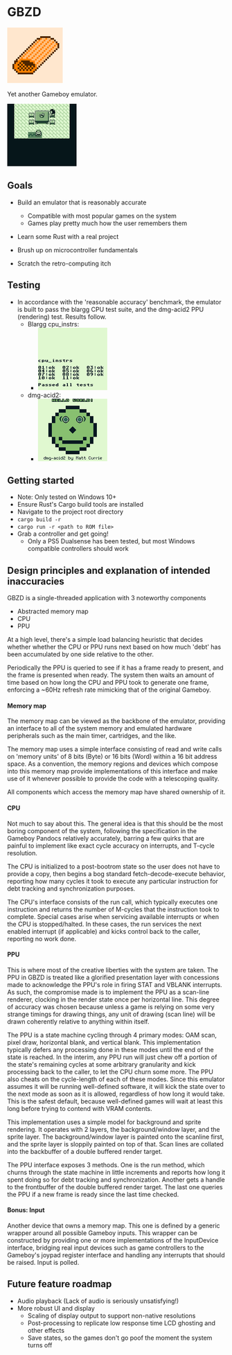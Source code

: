 
# GBZD 
![image](images/ziti.png)

Yet another Gameboy emulator.

![image](images/technology.gif)

## Goals
* Build an emulator that is reasonably accurate
    * Compatible with most popular games on the system
    * Games play pretty much how the user remembers them

* Learn some Rust with a real project

* Brush up on microcontroller fundamentals

* Scratch the retro-computing itch

## Testing

* In accordance with the 'reasonable accuracy' benchmark, the emulator is built to pass the blargg CPU test suite, and the dmg-acid2 PPU (rendering) test. Results follow.
    * Blargg cpu_instrs:
        * ![image](images/cpu_instrs.png)
    * dmg-acid2:
        * ![image](images/dmg-acid2.png)

## Getting started
* Note: Only tested on Windows 10+
* Ensure Rust's Cargo build tools are installed
* Navigate to the project root directory
* ```cargo build -r```
* ```cargo run -r <path to ROM file>```
* Grab a controller and get going!
    * Only a PS5 Dualsense has been tested, but most Windows compatible controllers should work

## Design principles and explanation of intended inaccuracies
GBZD is a single-threaded application with 3 noteworthy components
* Abstracted memory map
* CPU
* PPU

At a high level, there's a simple load balancing heuristic that decides whether whether the CPU or PPU runs next based on how much 'debt' has been accumulated by one side relative to the other.

Periodically the PPU is queried to see if it has a frame ready to present, and the frame is presented when ready. The system then waits an amount of time based on how long the CPU and PPU took to generate one frame, enforcing a ~60Hz refresh rate mimicking that of the original Gameboy.

#### Memory map
The memory map can be viewed as the backbone of the emulator, providing an interface to all of the system memory and emulated hardware peripherals such as the main timer, cartridges, and the like. 

The memory map uses a simple interface consisting of read and write calls on 'memory units' of 8 bits (Byte) or 16 bits (Word) within a 16 bit address space. As a convention, the memory regions and devices which compose into this memory map provide implementations of this interface and make use of it whenever possible to provide the code with a telescoping quality.

All components which access the memory map have shared ownership of it. 

#### CPU
Not much to say about this. The general idea is that this should be the most boring component of the system, following the specification in the Gameboy Pandocs relatively accurately, barring a few quirks that are painful to implement like exact cycle accuracy on interrupts, and T-cycle resolution.

The CPU is initialized to a post-bootrom state so the user does not have to provide a copy, then begins a bog standard fetch-decode-execute behavior, reporting how many cycles it took to execute any particular instruction for debt tracking and synchronization purposes.

The CPU's interface consists of the run call, which typically executes one instruction and returns the number of M-cycles that the instruction took to complete. Special cases arise when servicing available interrupts or when the CPU is stopped/halted. In these cases, the run services the next enabled interrupt (if applicable) and kicks control back to the caller, reporting no work done.

#### PPU
This is where most of the creative liberties with the system are taken. The PPU in GBZD is treated like a glorified presentation layer with concessions made to acknowledge the PPU's role in firing STAT and VBLANK interrupts. As such, the compromise made is to implement the PPU as a scan-line renderer, clocking in the render state once per horizontal line. This degree of accuracy was chosen because unless a game is relying on some very strange timings for drawing things, any unit of drawing (scan line) will be drawn coherently relative to anything within itself.

The PPU is a state machine cycling through 4 primary modes: OAM scan, pixel draw, horizontal blank, and vertical blank. This implementation typically defers any processing done in these modes until the end of the state is reached. In the interim, any PPU run will just chew off a portion of the state's remaining cycles at some arbitrary granularity and kick processing back to the caller, to let the CPU churn some more. The PPU also cheats on the cycle-length of each of these modes. Since this emulator assumes it will be running well-defined software, it will kick the state over to the next mode as soon as it is allowed, regardless of how long it would take. This is the safest default, because well-defined games will wait at least this long before trying to contend with VRAM contents.

This implementation uses a simple model for background and sprite rendering. It operates with 2 layers, the background/window layer, and the sprite layer. The background/window layer is painted onto the scanline first, and the sprite layer is sloppily painted on top of that. Scan lines are collated into the backbuffer of a double buffered render target.

The PPU interface exposes 3 methods. One is the run method, which churns through the state machine in little increments and reports how long it spent doing so for debt tracking and synchronization. Another gets a handle to the frontbuffer of the double buffered render target. The last one queries the PPU if a new frame is ready since the last time checked.

#### Bonus: Input
Another device that owns a memory map. This one is defined by a generic wrapper around all possible Gameboy inputs. This wrapper can be constructed by providing one or more implementations of the InputDevice interface, bridging real input devices such as game controllers to the Gameboy's joypad register interface and handling any interrupts that should be raised. Input is polled.

## Future feature roadmap
* Audio playback (Lack of audio is seriously unsatisfying!)
* More robust UI and display
    * Scaling of display output to support non-native resolutions
    * Post-processing to replicate low response time LCD ghosting and other effects
    * Save states, so the games don't go poof the moment the system turns off